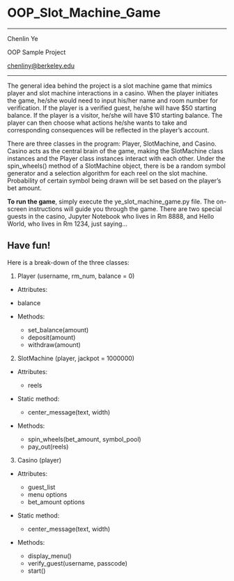 # OOP_Slot_Machine_Game

***
Chenlin Ye

OOP Sample Project

chenliny@berkeley.edu
***

The general idea behind the project is a slot machine game that mimics player and slot machine interactions in a casino. When the player initiates the game, he/she would need to input his/her name and room number for verification. If the player is a verified guest, he/she will have $50 starting balance. If the player is a visitor, he/she will have $10 starting balance. The player can then choose what actions he/she wants to take and corresponding consequences will be reflected in the player’s account. 

There are three classes in the program: Player, SlotMachine, and Casino. Casino acts as the central brain of the game, making the SlotMachine class instances and the Player class instances interact with each other. Under the spin_wheels() method of a SlotMachine object, there is be a random symbol generator and a selection algorithm for each reel on the slot machine. Probability of certain symbol being drawn will be set based on the player’s bet amount.

**To run the game**, simply execute the ye_slot_machine_game.py file. The on-screen instructions will guide you through the game. There are two special guests in the casino, Jupyter Notebook who lives in Rm 8888, and Hello World, who lives in Rm 1234, just saying...

Have fun!
---------

Here is a break-down of the three classes:

1. Player (username, rm_num, balance = 0)
 - Attributes:
  - balance
    
 - Methods:
   -	set_balance(amount)
   -	deposit(amount)
   -	withdraw(amount)


2. SlotMachine (player, jackpot = 1000000)
  - Attributes:
    -	reels
    
  - Static method:
    -	center_message(text, width)
    
  - Methods:
    -	spin_wheels(bet_amount, symbol_pool)
    -	pay_out(reels)
    
3. Casino (player)

  - Attributes: 
    -	guest_list
    -	menu options
    -	bet_amount options
 
  - Static method:
    -	center_message(text, width)

  - Methods:
    -	display_menu()
    -	verify_guest(username, passcode)
    -	start()
